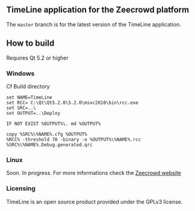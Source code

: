 ## TimeLine application for the Zeecrowd platform

The `master` branch is for the latest version of the TimeLine application.

## How to build
Requires Qt 5.2 or higher

### Windows

Cf Build directory
```
set NAME=TimeLine
set RCC= C:\Qt\Qt5.2.0\5.2.0\msvc2010\bin\rcc.exe
set SRC=..\
set OUTPUT=..\Deploy

IF NOT EXIST %OUTPUT%\. md %OUTPUT%

copy %SRC%\%NAME%.cfg %OUTPUT%
%RCC% -threshold 70 -binary -o %OUTPUT%\%NAME%.rcc %SRC%\%NAME%.Debug.generated.qrc
```

### Linux

Soon. In progress.
For more informations check the [Zeecrowd website](http://www.zeecrowd.com/en/page/405/zeecrowd-soon-available-on-linux-android-and-osx-are-next)

### Licensing

TimeLine is an open source product provided under the GPLv3 license.